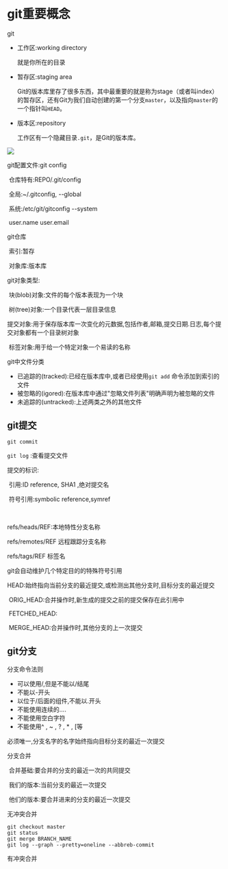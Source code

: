 # git重要概念

git

- 工作区:working directory

  就是你所在的目录

- 暂存区:staging area

  Git的版本库里存了很多东西，其中最重要的就是称为stage（或者叫index）的暂存区，还有Git为我们自动创建的第一个分支`master`，以及指向`master`的一个指针叫`HEAD`。

- 版本区:repository

  工作区有一个隐藏目录`.git`，是Git的版本库。



![](http://www.liaoxuefeng.com/files/attachments/001384907702917346729e9afbf4127b6dfbae9207af016000/0)

git配置文件:git config

​	仓库特有:REPO/.git/config

​	全局:~/.gitconfig, --global

​	系统:/etc/git/gitconfig  --system

​	user.name user.email

git仓库

​	索引:暂存

​	对象库:版本库

git对象类型:

​	块(blob)对象:文件的每个版本表现为一个块

​	树(tree)对象:一个目录代表一层目录信息

​	提交对象:用于保存版本库一次变化的元数据,包括作者,邮箱,提交日期.日志,每个提交对象都有一个目录树对象

​	标签对象:用于给一个特定对象一个易读的名称



git中文件分类

- 已追踪的(tracked):已经在版本库中,或者已经使用`git add` 命令添加到索引的文件
- 被忽略的(igored):在版本库中通过"忽略文件列表"明确声明为被忽略的文件
- 未追踪的(untracked):上述两类之外的其他文件

## git提交

`git commit` 

`git log` :查看提交文件



提交的标识:

​	引用:ID reference, SHA1 ,绝对提交名

​	符号引用:symbolic reference,symref

​	

refs/heads/REF:本地特性分支名称

refs/remotes/REF 远程跟踪分支名称

refs/tags/REF 标签名



git会自动维护几个特定目的的特殊符号引用

​	HEAD:始终指向当前分支的最近提交,或检测出其他分支时,目标分支的最近提交

​	ORIG_HEAD:合并操作时,新生成的提交之前的提交保存在此引用中

​	FETCHED_HEAD:

​	MERGE_HEAD:合并操作时,其他分支的上一次提交



## git分支

分支命令法则

- 可以使用/,但是不能以/结尾
- 不能以-开头
- 以位于/后面的组件,不能以.开头
- 不能使用连续的....
- 不能使用空白字符
- 不能使用^ , ~ , ? , * , [等

必须唯一,分支名字的名字始终指向目标分支的最近一次提交



分支合并

​	合并基础:要合并的分支的最近一次的共同提交

​	我们的版本:当前分支的最近一次提交

​	他们的版本:要合并进来的分支的最近一次提交

无冲突合并

```
git checkout master
git status
git merge BRANCH_NAME
git log --graph --pretty=oneline --abbreb-commit
```

有冲突合并

```

```



​	